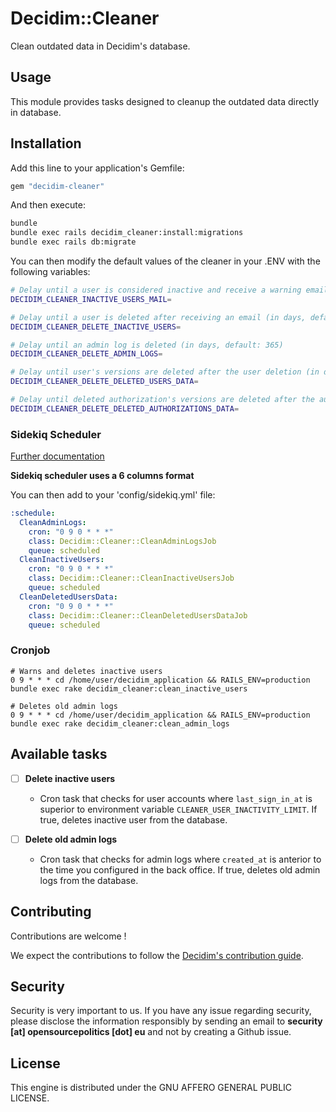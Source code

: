 # Decidim::Cleaner

Clean outdated data in Decidim's database.

## Usage

This module provides tasks designed to cleanup the outdated data directly in database.

## Installation

Add this line to your application's Gemfile:

```ruby
gem "decidim-cleaner"
```

And then execute:

```bash
bundle
bundle exec rails decidim_cleaner:install:migrations
bundle exec rails db:migrate
```

You can then modify the default values of the cleaner in your .ENV with the following variables:

```bash
# Delay until a user is considered inactive and receive a warning email (in days, default: 365)
DECIDIM_CLEANER_INACTIVE_USERS_MAIL=

# Delay until a user is deleted after receiving an email (in days, default: 30)
DECIDIM_CLEANER_DELETE_INACTIVE_USERS=

# Delay until an admin log is deleted (in days, default: 365)
DECIDIM_CLEANER_DELETE_ADMIN_LOGS=

# Delay until user's versions are deleted after the user deletion (in days, default: 30)
DECIDIM_CLEANER_DELETE_DELETED_USERS_DATA=

# Delay until deleted authorization's versions are deleted after the authorization creation (in days, default: 30)
DECIDIM_CLEANER_DELETE_DELETED_AUTHORIZATIONS_DATA=
```

### Sidekiq Scheduler
[Further documentation](https://github.com/sidekiq-scheduler/sidekiq-scheduler)

**Sidekiq scheduler uses a 6 columns format**

You can then add to your 'config/sidekiq.yml' file:

```yaml
:schedule:
  CleanAdminLogs:
    cron: "0 9 0 * * *"
    class: Decidim::Cleaner::CleanAdminLogsJob
    queue: scheduled
  CleanInactiveUsers:
    cron: "0 9 0 * * *"
    class: Decidim::Cleaner::CleanInactiveUsersJob
    queue: scheduled
  CleanDeletedUsersData:
    cron: "0 9 0 * * *"
    class: Decidim::Cleaner::CleanDeletedUsersDataJob
    queue: scheduled
```

### Cronjob
```
# Warns and deletes inactive users
0 9 * * * cd /home/user/decidim_application && RAILS_ENV=production bundle exec rake decidim_cleaner:clean_inactive_users

# Deletes old admin logs
0 9 * * * cd /home/user/decidim_application && RAILS_ENV=production bundle exec rake decidim_cleaner:clean_admin_logs
```

## Available tasks

- [ ] **Delete inactive users**
  - Cron task that checks for user accounts where `last_sign_in_at` is superior to environment variable `CLEANER_USER_INACTIVITY_LIMIT`. If true, deletes inactive user from the database.

- [ ] **Delete old admin logs**
  - Cron task that checks for admin logs where `created_at` is anterior to the time you configured in the back office. If true, deletes old admin logs from the database.

## Contributing

Contributions are welcome !

We expect the contributions to follow the [Decidim's contribution guide](https://github.com/decidim/decidim/blob/develop/CONTRIBUTING.adoc).

## Security

Security is very important to us. If you have any issue regarding security, please disclose the information responsibly by sending an email to __security [at] opensourcepolitics [dot] eu__ and not by creating a Github issue.

## License

This engine is distributed under the GNU AFFERO GENERAL PUBLIC LICENSE.
